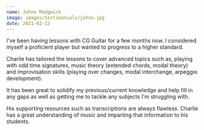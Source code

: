 ```yaml
---
name: Johno Madgwick
image: images/testimonials/johno.jpg
date: 2021-02-12
---
```


I've been having lessons with CG Guitar for a few months now. I considered myself a proficient player but wanted to progress to a higher standard.

Charlie has tailored the lessons to cover advanced topics such as, playing with odd time signatures, music theory (extended chords, modal theory) and improvisation skills (playing over changes, modal interchange, arpeggio development).

It has been great to solidify my previous/current knowledge and help fill in any gaps as well as getting me to tackle any subjects I'm struggling with.

His supporting resources such as transcriptions are always flawless. Charlie has a great understanding of music and imparting that information to his students.